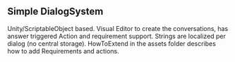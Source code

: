 ## Simple DialogSystem
Unity/ScriptableObject based.
Visual Editor to create the conversations, has answer triggered Action and requirement support.
Strings are localized per dialog (no central storage).
HowToExtend in the assets folder describes how to add Requirements and actions.

